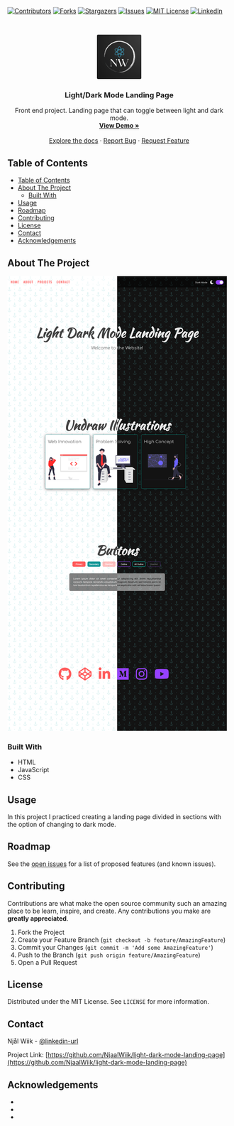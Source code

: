 <!-- PROJECT SHIELDS -->
<!--
Here's a blank template to get started:
**To avoid retyping too much info. Do a search and replace with your text editor for the following:**
`repo_name`
-->
[![Contributors][contributors-shield]][contributors-url]
[![Forks][forks-shield]][forks-url]
[![Stargazers][stars-shield]][stars-url]
[![Issues][issues-shield]][issues-url]
[![MIT License][license-shield]][license-url]
[![LinkedIn][linkedin-shield]][linkedin-url]



<!-- PROJECT LOGO -->
<br />
<p align="center">
  <a href="https://github.com/NjaalWiik/light-dark-mode-landing-page">
    <img src="img/logo.png" alt="Logo" width="100" height="100">
  </a>

  <h3 align="center">Light/Dark Mode Landing Page</h3>

  <p align="center">
    Front end project. Landing page that can toggle between light and dark mode.
    <br />
    <a href="https://njaalwiik.github.io/light-dark-mode-landing-page"><strong>View Demo »</strong></a>
    <br />
    <br />
    <a href="https://github.com/NjaalWiik/light-dark-mode-landing-page"> Explore the docs</a>
    ·
    <a href="https://github.com/NjaalWiik/light-dark-mode-landing-page/issues">Report Bug</a>
    ·
    <a href="https://github.com/NjaalWiik/light-dark-mode-landing-page/issues">Request Feature</a>
  </p>
</p>



<!-- TABLE OF CONTENTS -->
## Table of Contents

- [Table of Contents](#table-of-contents)
- [About The Project](#about-the-project)
  - [Built With](#built-with)
- [Usage](#usage)
- [Roadmap](#roadmap)
- [Contributing](#contributing)
- [License](#license)
- [Contact](#contact)
- [Acknowledgements](#acknowledgements)



<!-- ABOUT THE PROJECT -->
## About The Project

[![Product Name Screen Shot][product-screenshot]](https://github.com/NjaalWiik/light-dark-mode-landing-page/blob/master/img/Light%20Dark%20Mode.png?raw=true)


### Built With

* HTML
* JavaScript
* CSS


<!-- USAGE EXAMPLES -->
## Usage

In this project I practiced creating a landing page divided in sections with the option of changing to dark mode.



<!-- ROADMAP -->
## Roadmap

See the [open issues](https://github.com/NjaalWiik/light-dark-mode-landing-page/issues) for a list of proposed features (and known issues).



<!-- CONTRIBUTING -->
## Contributing

Contributions are what make the open source community such an amazing place to be learn, inspire, and create. Any contributions you make are **greatly appreciated**.

1. Fork the Project
2. Create your Feature Branch (`git checkout -b feature/AmazingFeature`)
3. Commit your Changes (`git commit -m 'Add some AmazingFeature'`)
4. Push to the Branch (`git push origin feature/AmazingFeature`)
5. Open a Pull Request



<!-- LICENSE -->
## License

Distributed under the MIT License. See `LICENSE` for more information.



<!-- CONTACT -->
## Contact

Njål Wiik - [@linkedin-url](https://linkedin.com/in/NjaalWiik)

Project Link: [https://github.com/NjaalWiik/light-dark-mode-landing-page](https://github.com/NjaalWiik/light-dark-mode-landing-page)



<!-- ACKNOWLEDGEMENTS -->
## Acknowledgements

* []()
* []()
* []()





<!-- MARKDOWN LINKS & IMAGES -->
<!-- https://www.markdownguide.org/basic-syntax/#reference-style-links -->
[contributors-shield]: https://img.shields.io/github/contributors/NjaalWiik/repo.svg?style=flat-square
[contributors-url]: https://github.com/NjaalWiik/repo/graphs/contributors
[forks-shield]: https://img.shields.io/github/forks/NjaalWiik/repo.svg?style=flat-square
[forks-url]: https://github.com/NjaalWiik/repo/network/members
[stars-shield]: https://img.shields.io/github/stars/NjaalWiik/repo.svg?style=flat-square
[stars-url]: https://github.com/NjaalWiik/repo/stargazers
[issues-shield]: https://img.shields.io/github/issues/NjaalWiik/repo.svg?style=flat-square
[issues-url]: https://github.com/NjaalWiik/repo/issues
[license-shield]: https://img.shields.io/github/license/NjaalWiik/repo.svg?style=flat-square
[license-url]: https://github.com/NjaalWiik/repo/blob/master/LICENSE.txt
[linkedin-shield]: https://img.shields.io/badge/-LinkedIn-black.svg?style=flat-square&logo=linkedin&colorB=555
[linkedin-url]: https://linkedin.com/in/NjaalWiik
[product-screenshot]: https://github.com/NjaalWiik/light-dark-mode-landing-page/blob/master/img/demo.png?raw=true
